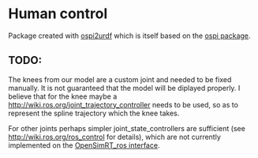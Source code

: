 # Human control

Package created with [ospi2urdf]( https://gitlab.inria.fr/elandais/ospi2urdf) which is itself based on the [ospi package](https://github.com/Gepetto/ospi).

## TODO:

The knees from our model are a custom joint and needed to be fixed manually. It is not guaranteed that the model will be diplayed properly. I believe that for the knee maybe a http://wiki.ros.org/joint_trajectory_controller needs to be used, so as to represent the spline trajectory which the knee takes. 

For other joints perhaps simpler joint_state_controllers are sufficient (see http://wiki.ros.org/ros_control for details), which are not currently implemented on the [OpenSimRT_ros interface](https://github.com/frederico-klein/OpenSimRT/tree/slim-death).


